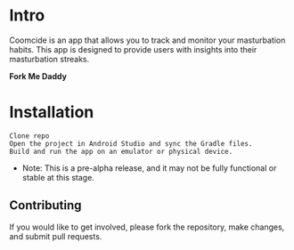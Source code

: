  
# Intro

Coomcide is an app that allows you to track and monitor your masturbation habits. This app is designed to provide users with insights into their masturbation streaks.

 **Fork Me Daddy**

# Installation

    Clone repo
    Open the project in Android Studio and sync the Gradle files.
    Build and run the app on an emulator or physical device.

- Note: This is a pre-alpha release, and it may not be fully functional or stable at this stage.

## Contributing

If you would like to get involved, please fork the repository, make changes, and submit pull requests.

